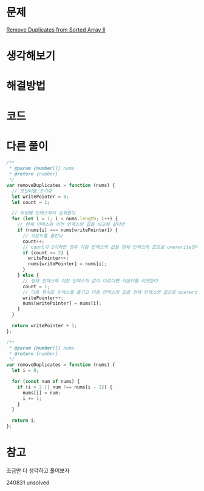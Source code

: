# 문제

[Remove Duplicates from Sorted Array II
](https://leetcode.com/problems/remove-duplicates-from-sorted-array-ii/)

# 생각해보기

# 해결방법

# 코드

# 다른 풀이

```js
/**
 * @param {number[]} nums
 * @return {number}
 */
var removeDuplicates = function (nums) {
  // 포인터를 초기화
  let writePointer = 0;
  let count = 1;

  // 두번째 인덱스부터 순회한다
  for (let i = 1; i < nums.length; i++) {
    // 현재 인덱스와 이전 인덱스의 값을 비교해 같다면
    if (nums[i] === nums[writePointer]) {
      // 카운트를 올린다
      count++;
      // count가 2이하인 경우 다음 인덱스의 값을 현재 인덱스의 값으로 overwrite한다.
      if (count <= 2) {
        writePointer++;
        nums[writePointer] = nums[i];
      }
    } else {
      // 현재 인덱스와 이전 인덱스의 값이 다르다면 카운터를 리셋한다
      count = 1;
      // 다음 위치로 인덱스를 옮기고 다음 인덱스의 값을 현재 인덱스의 값으로 overwrite한다.
      writePointer++;
      nums[writePointer] = nums[i];
    }
  }

  return writePointer + 1;
};
```

```js
/**
 * @param {number[]} nums
 * @return {number}
 */
var removeDuplicates = function (nums) {
  let i = 0;

  for (const num of nums) {
    if (i < 2 || num !== nums[i - 2]) {
      nums[i] = num;
      i += 1;
    }
  }

  return i;
};
```

# 참고

조금만 더 생각하고 풀어보자

240831 unsolved
